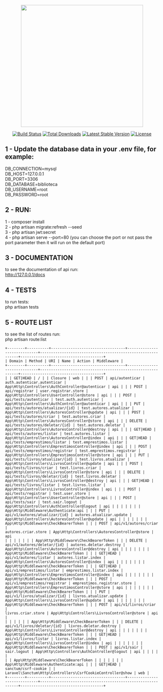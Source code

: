 <p align="center"><a href="https://laravel.com" target="_blank"><img src="https://raw.githubusercontent.com/laravel/art/master/logo-lockup/5%20SVG/2%20CMYK/1%20Full%20Color/laravel-logolockup-cmyk-red.svg" width="400"></a></p>

<p align="center">
<a href="https://travis-ci.org/laravel/framework"><img src="https://travis-ci.org/laravel/framework.svg" alt="Build Status"></a>
<a href="https://packagist.org/packages/laravel/framework"><img src="https://img.shields.io/packagist/dt/laravel/framework" alt="Total Downloads"></a>
<a href="https://packagist.org/packages/laravel/framework"><img src="https://img.shields.io/packagist/v/laravel/framework" alt="Latest Stable Version"></a>
<a href="https://packagist.org/packages/laravel/framework"><img src="https://img.shields.io/packagist/l/laravel/framework" alt="License"></a>
</p>

## 1 - Update the database data in your .env file, for example:

DB_CONNECTION=mysql<BR>
DB_HOST=127.0.0.1<BR>
DB_PORT=3306<BR>
DB_DATABASE=biblioteca<BR>
DB_USERNAME=root<BR>
DB_PASSWORD=root<BR>

## 2 - RUN:
1 - composer install<BR>
2 - php artisan migrate:refresh --seed<BR>
3 - php artisan jwt:secret<BR>
4 - php artisan serve --port=80 (you can choose the port or not pass the port parameter then it will run on the default port)<BR>

## 3 - DOCUMENTATION
to see the documentation of api run:<BR>
http://127.0.0.1/docs<BR>


## 4 - TESTS
to run tests:<BR>
php artisan tests<BR>

## 5 - ROUTE LIST
to see the list of routes run:<BR>
php artisan route:list<BR>
<code>
+--------+----------+----------------------------------+-----------------------------+------------------------------------------------------------+--------------------------------------+
| Domain | Method   | URI                              | Name                        | Action                                                     | Middleware                           |
+--------+----------+----------------------------------+-----------------------------+------------------------------------------------------------+--------------------------------------+
|        | GET|HEAD | /                                |                             | Closure                                                    | web                                  |
|        | POST     | api/autenticar                   | auth.autenticar.autenticar  | App\Http\Controllers\AuthController@autenticar             | api                                  |
|        | POST     | api/registrar                    | user.registrar.store        | App\Http\Controllers\UserController@store                  | api                                  |
|        | POST     | api/tests/autenticar             | test.auth.autenticar        | App\Http\Controllers\AuthController@autenticar             | api                                  |
|        | PUT      | api/tests/autores/atualizar/{id} | test.autores.atualizar      | App\Http\Controllers\AutoresController@update              | api                                  |
|        | POST     | api/tests/autores/criar          | test.autores.criar          | App\Http\Controllers\AutoresController@store               | api                                  |
|        | DELETE   | api/tests/autores/deletar/{id}   | test.autores.deletar        | App\Http\Controllers\AutoresController@destroy             | api                                  |
|        | GET|HEAD | api/tests/autores/listar         | test.autores.listar         | App\Http\Controllers\AutoresController@index               | api                                  |
|        | GET|HEAD | api/tests/emprestimos/listar     | test.emprestimos.listar     | App\Http\Controllers\EmprestimosController@index           | api                                  |
|        | POST     | api/tests/emprestimos/registrar  | test.emprestimos.registrar  | App\Http\Controllers\EmprestimosController@store           | api                                  |
|        | PUT      | api/tests/livros/atualizar/{id}  | test.livros.atualizar       | App\Http\Controllers\LivrosController@update               | api                                  |
|        | POST     | api/tests/livros/criar           | test.livros.criar           | App\Http\Controllers\LivrosController@store                | api                                  |
|        | DELETE   | api/tests/livros/deletar/{id}    | test.livros.deletar         | App\Http\Controllers\LivrosController@destroy              | api                                  |
|        | GET|HEAD | api/tests/livros/listar          | test.livros.listar          | App\Http\Controllers\LivrosController@index                | api                                  |
|        | POST     | api/tests/registrar              | test.user.store             | App\Http\Controllers\UserController@store                  | api                                  |
|        | POST     | api/tests/sair                   | test.sair.logout            | App\Http\Controllers\AuthController@logout                 | api                                  |
|        |          |                                  |                             |                                                            | App\Http\Middleware\Authenticate:api |
|        | PUT      | api/v1/autores/atualizar/{id}    | autores.atualizar.update    | App\Http\Controllers\AutoresController@update              | api                                  |
|        |          |                                  |                             |                                                            | App\Http\Middleware\CheckBearerToken |
|        | POST     | api/v1/autores/criar             | autores.criar.store         | App\Http\Controllers\AutoresController@store               | api                                  |
|        |          |                                  |                             |                                                            | App\Http\Middleware\CheckBearerToken |
|        | DELETE   | api/v1/autores/deletar/{id}      | autores.deletar.destroy     | App\Http\Controllers\AutoresController@destroy             | api                                  |
|        |          |                                  |                             |                                                            | App\Http\Middleware\CheckBearerToken |
|        | GET|HEAD | api/v1/autores/listar            | autores.listar.index        | App\Http\Controllers\AutoresController@index               | api                                  |
|        |          |                                  |                             |                                                            | App\Http\Middleware\CheckBearerToken |
|        | GET|HEAD | api/v1/emprestimos/listar        | emprestimos.listar.index    | App\Http\Controllers\EmprestimosController@index           | api                                  |
|        |          |                                  |                             |                                                            | App\Http\Middleware\CheckBearerToken |
|        | POST     | api/v1/emprestimos/registrar     | emprestimos.registrar.store | App\Http\Controllers\EmprestimosController@store           | api                                  |
|        |          |                                  |                             |                                                            | App\Http\Middleware\CheckBearerToken |
|        | PUT      | api/v1/livros/atualizar/{id}     | livros.atualizar.update     | App\Http\Controllers\LivrosController@update               | api                                  |
|        |          |                                  |                             |                                                            | App\Http\Middleware\CheckBearerToken |
|        | POST     | api/v1/livros/criar              | livros.criar.store          | App\Http\Controllers\LivrosController@store                | api                                  |
|        |          |                                  |                             |                                                            | App\Http\Middleware\CheckBearerToken |
|        | DELETE   | api/v1/livros/deletar/{id}       | livros.deletar.destroy      | App\Http\Controllers\LivrosController@destroy              | api                                  |
|        |          |                                  |                             |                                                            | App\Http\Middleware\CheckBearerToken |
|        | GET|HEAD | api/v1/livros/listar             | livros.listar.index         | App\Http\Controllers\LivrosController@index                | api                                  |
|        |          |                                  |                             |                                                            | App\Http\Middleware\CheckBearerToken |
|        | POST     | api/v1/sair                      | sair.logout                 | App\Http\Controllers\AuthController@logout                 | api                                  |
|        |          |                                  |                             |                                                            | App\Http\Middleware\CheckBearerToken |
|        |          |                                  |                             |                                                            | App\Http\Middleware\Authenticate:api |
|        | GET|HEAD | sanctum/csrf-cookie              |                             | Laravel\Sanctum\Http\Controllers\CsrfCookieController@show | web                                  |
+--------+----------+----------------------------------+-----------------------------+------------------------------------------------------------+--------------------------------------+
</code>